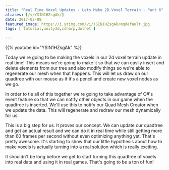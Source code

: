```yaml
---
title: "Real Time Voxel Updates - Lets Make 2D Voxel Terrain - Part 6"
aliases: [/v/YSIN1HZsgAk/]
date: 2017-02-08
featured_image: https://i.ytimg.com/vi/YSIN1HZsgAk/mqdefault.jpg
tags: [ tutorial,unity3d,csharp,dotnet ]

---
```


{{% youtube id="YSIN1HZsgAk" %}}

Today we're going to be making the voxels in our 2d voxel terrain update in real time! This means we're going to make it so that we can easily insert and delete elements from our tree and also modify things so we're able to regenerate our mesh when that happens. This will let us draw on our quadtree with our mouse as if it's a pencil and create new voxel nodes as we go.

In order to tie all of this together we're going to take advantage of C#'s event feature so that we can notify other objects in our game when the quadtree is inserted. We'll use this to notify our Quad Mesh Creator when we update the data. This will regenerate and redraw our mesh dynamically for us.

This is a big step for us. It proves our concept. We can update our quadtree and get an actual result and we can do it in real time while still getting more than 60 frames per second without even optimizing anything yet. That's pretty awesome. It's starting to show that our little hypothesis about how to make voxels is actually turning into a real solution which is really exciting.

It shouldn't be long before we get to start turning this quadtree of voxels into real data and using it in real games. That's going to be a ton of fun!